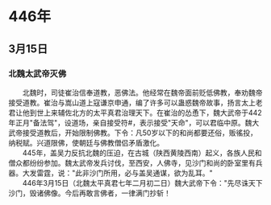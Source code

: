 # 446年
## 3月15日
### 北魏太武帝灭佛
　　北魏时，司徒崔治信奉道教，恶佛法。他经常在魏帝面前贬低佛教，奉劝魏帝接受道教。崔治与嵩山道上寇谦京申通，编了许多可以蛊惑魏帝故事，扬言太上老君让他到世上来辅佐北方的太平真君治理天下。在崔治的怂恿下，魏大武帝于442年正月"备法驾"，设道场，亲自接受符#，表示接受"天命"，可以君临中原。魏大武帝接受道教后，开始限制佛教。下令：凡50岁以下的和尚都要还俗，贩徭投，纳税赋。兴道限佛，使朝廷与佛教僧侣矛盾激化。<br>　　445年，盖吴力反抗北魏的压迫，在古城（陕西黄陵西南）起义，各族人民和僧众都纷纷参加。魏太武帝发兵讨伐，至西安，人佛寺，见沙门和尚的卧室里有兵器。大发雷霆，说："此非沙门所用，必与盖吴通谋，欲为乱耳。" <br>　　446年3月15日（北魏太平真君七年二月初二日）魏大武帝下令："先尽诛天下沙门，毁诸佛像。今后再敢言佛者，一律满门抄斩！
<comment/>